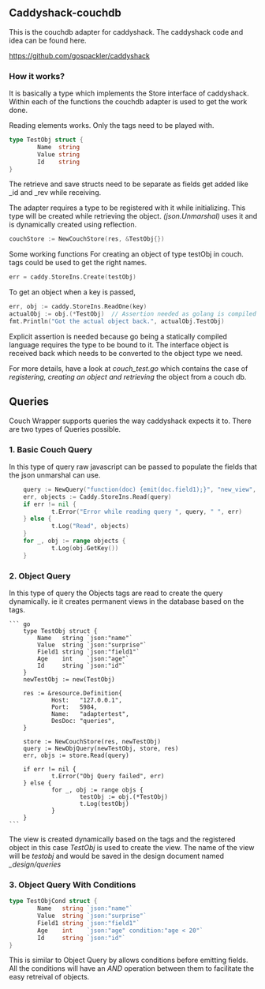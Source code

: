 ## Caddyshack-couchdb

This is the couchdb adapter for caddyshack. The caddyshack code and idea can be found here. 

https://github.com/gospackler/caddyshack

### How it works?

It is basically a type which implements the Store interface of caddyshack. Within each of the functions the couchdb adapter is used to get the work done.

Reading elements works. Only the tags need to be played with. 
```go
type TestObj struct {
        Name  string
        Value string
        Id    string
}
```

The retrieve and save structs need to be separate as fields get added like _id and _rev while receiving.

The adapter requires a type to be registered with it while initializing. This type will be created while retrieving the object. *(json.Unmarshal)* uses it and is dynamically created using reflection.

```go
couchStore := NewCouchStore(res, &TestObj{})
```

Some working functions
For creating an object of type testObj in couch. tags could be used to get the right names.

```go
err = caddy.StoreIns.Create(testObj)
```

To get an object when a key is passed,
```go
err, obj := caddy.StoreIns.ReadOne(key)
actualObj := obj.(*TestObj)  // Assertion needed as golang is compiled
fmt.Println("Got the actual object back.", actualObj.TestObj)
```
Explicit assertion is needed because go being a statically compiled language requires the type to be bound to it. The interface object is received back which needs to be converted to the object type we need.

For more details, have a look at *couch_test.go* which contains the case of *registering, creating an object and retrieving* the object from a couch db.

## Queries

Couch Wrapper supports queries the way caddyshack expects it to. There are two types of Queries possible. 
### 1. Basic Couch Query
In this type of query raw javascript can be passed to populate the fields that the json unmarshal can use. 

``` go
    query := NewQuery("function(doc) {emit(doc.field1);}", "new_view", "new_design", CouchStoreIns)
    err, objects := Caddy.StoreIns.Read(query)
    if err != nil {
            t.Error("Error while reading query ", query, " ", err)
    } else {
            t.Log("Read", objects)
    }
    for _, obj := range objects {
            t.Log(obj.GetKey())
    }
````
### 2. Object Query

In this type of query the Objects tags are read to create the query dynamically. ie it creates permanent views in the database based on the tags.
    
    ``` go
        type TestObj struct {
            Name   string `json:"name"`
            Value  string `json:"surprise"`
            Field1 string `json:"field1"`
            Age    int    `json:"age"`
            Id     string `json:"id"`
        }
        newTestObj := new(TestObj)

        res := &resource.Definition{
                Host:   "127.0.0.1",
                Port:   5984,
                Name:   "adaptertest",
                DesDoc: "queries",
        }

        store := NewCouchStore(res, newTestObj)
        query := NewObjQuery(newTestObj, store, res)
        err, objs := store.Read(query)

        if err != nil {
                t.Error("Obj Query failed", err)
        } else {
                for _, obj := range objs {
                        testObj := obj.(*TestObj)
                        t.Log(testObj)
                }
        }
    ```

The view is created dynamically based on the tags and the registered object in this case *TestObj* is used to create the view. The name of the view will be *testobj* and would be saved in the design document named *_design/queries*

### 3. Object Query With Conditions

``` go
type TestObjCond struct {
        Name   string `json:"name"`
        Value  string `json:"surprise"`
        Field1 string `json:"field1"`
        Age    int    `json:"age" condition:"age < 20"`
        Id     string `json:"id"`
}
```

This is similar to Object Query by allows conditions before emitting fields. All the conditions will have an *AND* operation between them to facilitate the easy retreival of objects.
